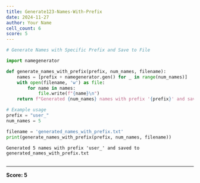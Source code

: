 ```yaml
---
title: Generate123-Names-With-Prefix
date: 2024-11-27
author: Your Name
cell_count: 6
score: 5
---
```


```python
# Generate Names with Specific Prefix and Save to File
```


```python
import namegenerator
```


```python
def generate_names_with_prefix(prefix, num_names, filename):
    names = [prefix + namegenerator.gen() for _ in range(num_names)]
    with open(filename, 'w') as file:
        for name in names:
            file.write(f"{name}\n")
    return f"Generated {num_names} names with prefix '{prefix}' and saved to {filename}"
```


```python
# Example usage
prefix = "user_"
num_names = 5
```


```python
filename = 'generated_names_with_prefix.txt'
print(generate_names_with_prefix(prefix, num_names, filename))
```

    Generated 5 names with prefix 'user_' and saved to generated_names_with_prefix.txt



```python

```


---
**Score: 5**
